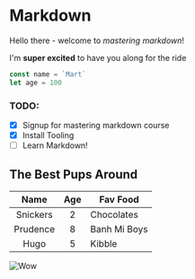 # Markdown

Hello there - welcome to _mastering markdown_!

I'm **super excited** to have you along for the ride

```javascript
const name = `Mart`
let age = 100
```

### TODO:
* [x] Signup for mastering markdown course
* [x] Install Tooling
* [ ] Learn Markdown!

## The Best Pups Around
|   Name    |   Age |   Fav Food    |
|:---------:|:-----:|---------------|
| Snickers  | 2     | Chocolates    |
| Prudence  | 8     | Banh Mi Boys  |
| Hugo      | 5     | Kibble        |

![Wow](https://unsplash.it/800/200?image=1011)